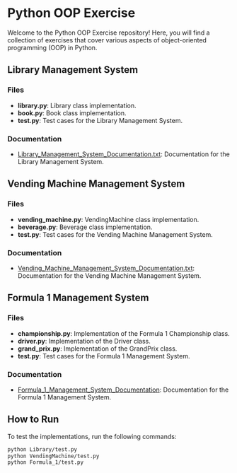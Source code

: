 # Python OOP Exercise

Welcome to the Python OOP Exercise repository! Here, you will find a collection of exercises that cover various aspects of object-oriented programming (OOP) in Python.

## Library Management System

### Files
- **library.py**: Library class implementation.
- **book.py**: Book class implementation.
- **test.py**: Test cases for the Library Management System.

### Documentation
- [Library_Management_System_Documentation.txt](Library/Library_Management_System_Documentation.txt): Documentation for the Library Management System.

## Vending Machine Management System

### Files
- **vending_machine.py**: VendingMachine class implementation.
- **beverage.py**: Beverage class implementation.
- **test.py**: Test cases for the Vending Machine Management System.

### Documentation
- [Vending_Machine_Management_System_Documentation.txt](VendingMachine/Vending_Machine_Management_System_Documentation.txt): Documentation for the Vending Machine Management System.

## Formula 1 Management System

### Files
- **championship.py**: Implementation of the Formula 1 Championship class.
- **driver.py**: Implementation of the Driver class.
- **grand_prix.py**: Implementation of the GrandPrix class.
- **test.py**: Test cases for the Formula 1 Management System.

### Documentation
- [Formula_1_Management_System_Documentation](Formula_1/Formula_1_Management_System_Documentation.txt): Documentation for the Formula 1 Management System.

## How to Run

To test the implementations, run the following commands:

```bash
python Library/test.py
python VendingMachine/test.py
python Formula_1/test.py